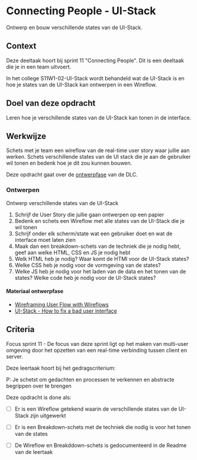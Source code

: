 # Connecting People - UI-Stack

Ontwerp en bouw verschillende states van de UI-Stack.

## Context

Deze deeltaak hoort bij sprint 11 "Connecting People". Dit is een deeltaak die je in een team uitvoert.

In het college S11W1-02-UI-Stack wordt behandeld wat de UI-Stack is en hoe je states van de UI-Stack kan ontwerpen in een Wireflow.



## Doel van deze opdracht

Leren hoe je verschillende states van de UI-Stack kan tonen in de interface.


## Werkwijze

Schets met je team een wireflow van de real-time user story waar jullie aan werken. Schets verschillende states van de UI stack die je aan de gebruiker wil tonen en bedenk hoe je dit zou kunnen bouwen. 


Deze opdracht gaat over de [ontwerpfase](#ontwerpen) van de DLC.



### Ontwerpen

Ontwerp verschillende states van de UI-Stack

1. Schrijf de User Story die jullie gaan ontwerpen op een papier
2. Bedenk en schets een Wireflow met alle states van de UI-Stack die je wil tonen
3. Schrijf onder elk scherm/state wat een gebruiker doet en wat de interface moet laten zien
4. Maak dan een breakdown-schets van de techniek die je nodig hebt, geef aan welke HTML, CSS en JS je nodig hebt
5. Welk HTML heb je nodig? Waar komt de HTMl voor de UI-Stack states?
5. Welke CSS heb je nodig voor de vormgeving van de states?
6. Welke JS heb je nodig voor het laden van de data en het tonen van de states? Welke code heb je nodig voor de UI-Stack states?


#### Materiaal ontwerpfase

- [Wireframing User Flow with Wireflows](https://balsamiq.com/learn/articles/wireflows/)
- [UI-Stack - How to fix a bad user interface](https://www.scotthurff.com/posts/why-your-user-interface-is-awkward-youre-ignoring-the-ui-stack/)



## Criteria

Focus sprint 11 - De focus van deze sprint ligt op het maken van multi-user omgeving door het opzetten van een real-time verbinding tussen client en server.

Deze leertaak hoort bij het gedragscriterium:

P: Je schetst om gedachten en processen te verkennen en abstracte begrippen over te brengen


Deze opdracht is done als:

- [ ] Er is een Wireflow getekend waarin de verschillende states van de UI-Stack zijn uitgewerkt
- [ ] Er is een Breakdown-schets met de techniek die nodig is voor het tonen van de states
- [ ] De Wireflow en Breakddown-schets is gedocumenteerd in de Readme van de leertaak

